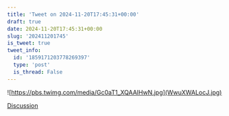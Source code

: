 ```yaml
---
title: 'Tweet on 2024-11-20T17:45:31+00:00'
draft: true
date: 2024-11-20T17:45:31+00:00
slug: '202411201745'
is_tweet: true
tweet_info:
  id: '1859171203778269397'
  type: 'post'
  is_thread: False
---
```






![https://pbs.twimg.com/media/Gc0aT1_XQAAlHwN.jpg](WwuXWALocJ.jpg)

[Discussion](https://x.com/sytelus/status/1859171203778269397)
